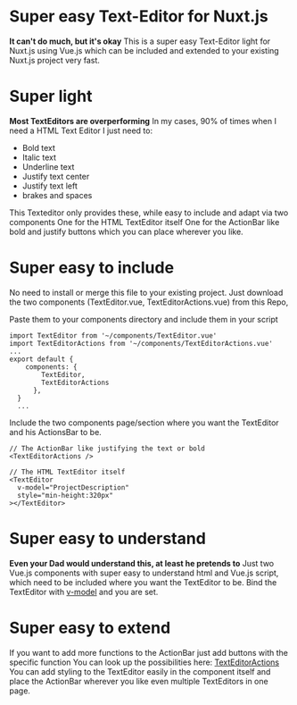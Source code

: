 # Super easy Text-Editor for Nuxt.js
**It can't do much, but it's okay**
This is a super easy Text-Editor light for Nuxt.js using Vue.js
which can be included and extended to your existing Nuxt.js project very fast.

# Super light
**Most TextEditors are overperforming**
In my cases, 90% of times when I need a HTML Text Editor I just need to:
 - Bold text 
 - Italic text 
 - Underline text 
 - Justify text center
 - Justify text left
 - brakes and spaces

This Texteditor only provides these, while easy to include and adapt via two components
One for the HTML TextEditor itself
One for the ActionBar like bold and justify buttons which you can place wherever you like.

# Super easy to include
No need to install or merge this file to your existing project.
Just download the two components (TextEditor.vue, TextEditorActions.vue) from this Repo,

Paste them to your components directory and include them in your script

    import TextEditor from '~/components/TextEditor.vue'
	import TextEditorActions from '~/components/TextEditorActions.vue'
	...
	export default {
		components: {
		    TextEditor,
		    TextEditorActions
		  },
	  }
	  ...

Include the two components page/section where you want the TextEditor and his ActionsBar to be.

    // The ActionBar like justifying the text or bold
    <TextEditorActions />

    // The HTML TextEditor itself
    <TextEditor
      v-model="ProjectDescription"
      style="min-height:320px"
    ></TextEditor>

# Super easy to understand
**Even your Dad would understand this, at least he pretends to**
Just two Vue.js components with super easy to understand html and Vue.js script,
which need to be included where you want the TextEditor to be.
Bind the TextEditor with [v-model](https://vuejs.org/v2/guide/forms.html) and you are set.

# Super easy to extend
If you want to add more functions to the ActionBar just add buttons with the specific function
You can look up the possibilities here:
 [TextEditorActions](https://reference.codeproject.com/book/dom/document/execcommand)
You can add styling to the TextEditor easily in the component itself 
and place the ActionBar wherever you like even multiple TextEditors in one page.


 
